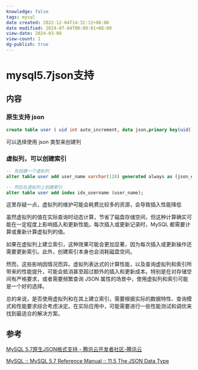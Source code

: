 ```yaml
---
knowledge: false
tags: mysql
date created: 2022-12-04T14:32:12+08:00
date modified: 2024-07-04T00:09:01+08:00
view-date: 2024-03-08
view-count: 1
dg-publish: true
---
```


# mysql5.7json支持

## 内容

### 原生支持 json

```sql
create table user ( uid int auto_increment, data json,primary key(uid)) engine=innodb;
```

可以选择使用 json 类型来创建列

### 虚拟列，可以创建索引

```sql
-- 先创建一个虚拟列
alter table user add user_name varchar(128) generated always as (json_extract(data,'$.name')) virtual;

-- 然后在虚拟列上创建索引
alter table user add index idx_username (user_name);
```

这里存疑一点，虚拟列的维护可能会耗费比较多的资源，会导致插入性能降低

虽然虚拟列的值在实际查询时动态计算，节省了磁盘存储空间，但这种计算确实可能在一定程度上影响插入和更新性能。每次插入或更新记录时，MySQL 都需要计算或重新计算虚拟列的值。

如果在虚拟列上建立索引，这种效果可能会更加显著，因为每次插入或更新操作还需要更新索引。此外，创建索引本身也会消耗磁盘空间。

然而，这些影响因情况而异。虚拟列表达式的计算性能，以及查询虚拟列和索引所带来的性能提升，可能会抵消甚至超过额外的插入和更新成本。特别是在对存储空间有严格要求，或者需要频繁查询 JSON 属性的场景中，使用虚拟列和索引可能是一个好的选择。

总的来说，是否使用虚拟列和在其上建立索引，需要根据实际的数据特性、查询模式和性能要求综合考虑决定。在实际应用中，可能需要进行一些性能测试和调优来找到最适合的解决方案。

## 参考

[MySQL 5.7原生JSON格式支持 - 腾讯云开发者社区-腾讯云](https://cloud.tencent.com/developer/article/1114387)

[MySQL :: MySQL 5.7 Reference Manual :: 11.5 The JSON Data Type](https://dev.mysql.com/doc/refman/5.7/en/json.html)
